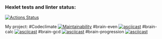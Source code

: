### Hexlet tests and linter status:
[![Actions Status](https://github.com/GrigoriyKruchinin/python-project-49/workflows/hexlet-check/badge.svg)](https://github.com/GrigoriyKruchinin/python-project-49/actions)

My project:
#Codeclimate
[![Maintainability](https://api.codeclimate.com/v1/badges/a52f66fd43a393dea0a7/maintainability)](https://codeclimate.com/github/GrigoriyKruchinin/python-project-49/maintainability)
#brain-even
[![asciicast](https://asciinema.org/a/586428.svg)](https://asciinema.org/a/586428)
#brain-calc
[![asciicast](https://asciinema.org/a/RTuEh76qglwZcGSsVLlhM3eyI.svg)](https://asciinema.org/a/RTuEh76qglwZcGSsVLlhM3eyI)
#brain-gcd
[![asciicast](https://asciinema.org/a/586451.svg)](https://asciinema.org/a/586451)
#brain-progression
[![asciicast](https://asciinema.org/a/586465.svg)](https://asciinema.org/a/586465)

